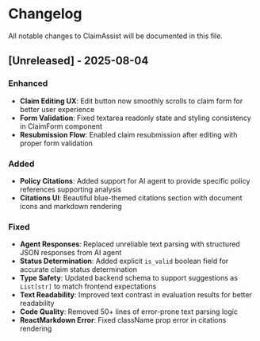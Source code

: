 # Changelog

All notable changes to ClaimAssist will be documented in this file.

## [Unreleased] - 2025-08-04

### Enhanced
- **Claim Editing UX**: Edit button now smoothly scrolls to claim form for better user experience
- **Form Validation**: Fixed textarea readonly state and styling consistency in ClaimForm component
- **Resubmission Flow**: Enabled claim resubmission after editing with proper form validation

### Added
- **Policy Citations**: Added support for AI agent to provide specific policy references supporting analysis
- **Citations UI**: Beautiful blue-themed citations section with document icons and markdown rendering

### Fixed
- **Agent Responses**: Replaced unreliable text parsing with structured JSON responses from AI agent
- **Status Determination**: Added explicit `is_valid` boolean field for accurate claim status determination
- **Type Safety**: Updated backend schema to support suggestions as `List[str]` to match frontend expectations
- **Text Readability**: Improved text contrast in evaluation results for better readability
- **Code Quality**: Removed 50+ lines of error-prone text parsing logic
- **ReactMarkdown Error**: Fixed className prop error in citations rendering